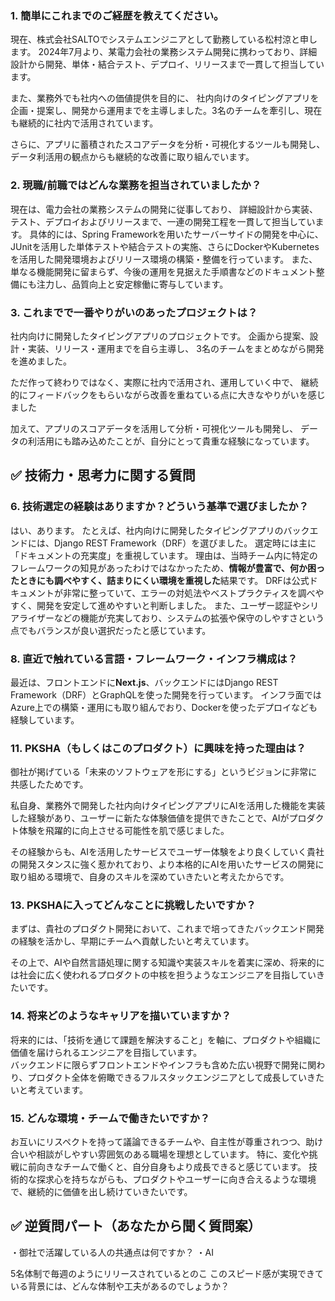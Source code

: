 ### **1. 簡単にこれまでのご経歴を教えてください。**

現在、株式会社SALTOでシステムエンジニアとして勤務している松村涼と申します。
2024年7月より、某電力会社の業務システム開発に携わっており、詳細設計から開発、単体・結合テスト、デプロイ、リリースまで一貫して担当しています。

また、業務外でも社内への価値提供を目的に、
社内向けのタイピングアプリを企画・提案し、開発から運用までを主導しました。3名のチームを牽引し、現在も継続的に社内で活用されています。

さらに、アプリに蓄積されたスコアデータを分析・可視化するツールも開発し、データ利活用の観点からも継続的な改善に取り組んでいます。
### **2. 現職/前職ではどんな業務を担当されていましたか？**

現在は、電力会社の業務システムの開発に従事しており、
詳細設計から実装、テスト、デプロイおよびリリースまで、一連の開発工程を一貫して担当しています。
具体的には、Spring Frameworkを用いたサーバーサイドの開発を中心に、JUnitを活用した単体テストや結合テストの実施、さらにDockerやKubernetesを活用した開発環境およびリリース環境の構築・整備を行っています。
また、単なる機能開発に留まらず、今後の運用を見据えた手順書などのドキュメント整備にも注力し、品質向上と安定稼働に寄与しています。
### **3. これまでで一番やりがいのあったプロジェクトは？**

社内向けに開発したタイピングアプリのプロジェクトです。
企画から提案、設計・実装、リリース・運用までを自ら主導し、
3名のチームをまとめながら開発を進めました。

ただ作って終わりではなく、実際に社内で活用され、運用していく中で、
継続的にフィードバックをもらいながら改善を重ねている点に大きなやりがいを感じました

加えて、アプリのスコアデータを活用して分析・可視化ツールも開発し、
データの利活用にも踏み込めたことが、自分にとって貴重な経験になっています。
## **✅ 技術力・思考力に関する質問**

### **6. 技術選定の経験はありますか？どういう基準で選びましたか？**
はい、あります。
たとえば、社内向けに開発したタイピングアプリのバックエンドには、Django REST Framework（DRF）を選びました。
選定時には主に「ドキュメントの充実度」を重視しています。
理由は、当時チーム内に特定のフレームワークの知見があったわけではなかったため、**情報が豊富で、何か困ったときにも調べやすく、詰まりにくい環境を重視した**結果です。
DRFは公式ドキュメントが非常に整っていて、エラーの対処法やベストプラクティスを調べやすく、開発を安定して進めやすいと判断しました。
また、ユーザー認証やシリアライザーなどの機能が充実しており、システムの拡張や保守のしやすさという点でもバランスが良い選択だったと感じています。
### **8. 直近で触れている言語・フレームワーク・インフラ構成は？**

最近は、フロントエンドに**Next.js**、バックエンドにはDjango REST Framework（DRF）とGraphQLを使った開発を行っています。
インフラ面ではAzure上での構築・運用にも取り組んでおり、Dockerを使ったデプロイなども経験しています。

### 11. PKSHA（もしくはこのプロダクト）に興味を持った理由は？

御社が掲げている「未来のソフトウェアを形にする」というビジョンに非常に共感したためです。

私自身、業務外で開発した社内向けタイピングアプリにAIを活用した機能を実装した経験があり、ユーザーに新たな体験価値を提供できたことで、AIがプロダクト体験を飛躍的に向上させる可能性を肌で感じました。

その経験からも、AIを活用したサービスでユーザー体験をより良くしていく貴社の開発スタンスに強く惹かれており、より本格的にAIを用いたサービスの開発に取り組める環境で、自身のスキルを深めていきたいと考えたからです。
### 13. PKSHAに入ってどんなことに挑戦したいですか？

まずは、貴社のプロダクト開発において、これまで培ってきたバックエンド開発の経験を活かし、早期にチームへ貢献したいと考えています。

その上で、AIや自然言語処理に関する知識や実装スキルを着実に深め、将来的には社会に広く使われるプロダクトの中核を担うようなエンジニアを目指していきたいです。

### 14. 将来どのようなキャリアを描いていますか？

将来的には、「技術を通じて課題を解決すること」を軸に、プロダクトや組織に価値を届けられるエンジニアを目指しています。  
バックエンドに限らずフロントエンドやインフラも含めた広い視野で開発に関わり、プロダクト全体を俯瞰できるフルスタックエンジニアとして成長していきたいと考えています。

### 15. どんな環境・チームで働きたいですか？

お互いにリスペクトを持って議論できるチームや、自主性が尊重されつつ、助け合いや相談がしやすい雰囲気のある職場を理想としています。
特に、変化や挑戦に前向きなチームで働くと、自分自身もより成長できると感じています。
技術的な探求心を持ちながらも、プロダクトやユーザーに向き合えるような環境で、継続的に価値を出し続けていきたいです。
## **✅ 逆質問パート（あなたから聞く質問案）**
・御社で活躍している人の共通点は何ですか？
・AI

5名体制で毎週のようにリリースされているとのこ
このスピード感が実現できている背景には、どんな体制や工夫があるのでしょうか？